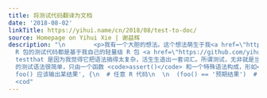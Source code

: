 ```yaml
---
title: 将测试代码翻译为文档
date: '2018-08-02'
linkTitle: https://yihui.name/cn/2018/08/test-to-doc/
source: Homepage on Yihui Xie | 谢益辉
description: "\n        <p>我有一个大胆的想法。这个想法萌生于我<a href=\"https://yihui.name/en/2018/07/add-more-tests/\">召唤壮士帮我写测试</a>时。我的
  R 包的测试代码都是基于我自己的轻量级 R 包 <a href=\"https://github.com/yihui/testit\">testit</a>，我不用流行的
  testthat 是因为我觉得它把语法搞得太复杂，活生生造出一套词汇。所谓测试，无非就是当（函数）输出与预期不符时，就给个提醒，这个提醒通常是报错。testit
  的测试语法很简单，只由一个函数 <code>assert()</code> 和一个特殊语法构成，形如</p>\n\n<pre><code class=\"language-r\">library(testit)\nassert('某函数
  foo() 应该输出某结果', {\n  # 任意 R 代码\n  \n  (foo() == '预期结果')  # 测试条件\n})\n</code></pre>\n\n<p>上面说的特殊语法就是，测试条件要写在一对小括号中，这是为了让
  <cod"
---
```

